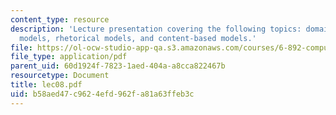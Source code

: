 ```yaml
---
content_type: resource
description: 'Lecture presentation covering the following topics: domain-specific
  models, rhetorical models, and content-based models.'
file: https://ol-ocw-studio-app-qa.s3.amazonaws.com/courses/6-892-computational-models-of-discourse-spring-2004/b58aed47c9624efd962fa81a63ffeb3c_lec08.pdf
file_type: application/pdf
parent_uid: 60d1924f-7823-1aed-404a-a8cca822467b
resourcetype: Document
title: lec08.pdf
uid: b58aed47-c962-4efd-962f-a81a63ffeb3c
---
```

